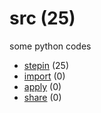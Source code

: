 # src (25)
some python codes

+ [stepin](stepin/README.md) (25)
+ [import](import/README.md) (0)
+ [apply](apply/README.md) (0)
+ [share](share/README.md) (0)
